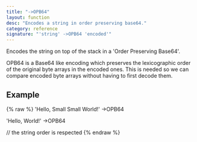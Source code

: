 ```yaml
---
title: "->OPB64"
layout: function
desc: "Encodes a string in order preserving base64."
category: reference
signature: "'string' ->OPB64 'encoded'"
---
```


Encodes the string on top of the stack in a 'Order Preserving Base64'.


OPB64 is a Base64 like encoding which preserves the lexicographic order of the original byte arrays in the encoded ones. This is needed so we can compare encoded byte arrays without having to first decode them.

## Example ##

{% raw %}
<warp10-warpscript-widget backend="{{backend}}"  exec-endpoint="{{execEndpoint}}">
'Hello, Small Small World!'
->OPB64

'Hello, World!'
->OPB64

// the string order is respected
</warp10-warpscript-widget>
{% endraw %}    
